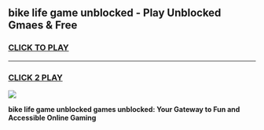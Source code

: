 
## bike life game unblocked - Play Unblocked Gmaes & Free
<h3>
<a href="https://premium.freeplayer.one?title=bike_life_game_unblocked&ref=20F">CLICK TO PLAY</a></h3>
<hr>

<h3>
<a href="https://premium.freeplayer.one?title=bike_life_game_unblocked&ref=20F">CLICK 2 PLAY</a>
  
</h3>

<a href="https://premium.freeplayer.one?title=bike_life_game_unblocked&ref=20F/"><img src="https://clearcache.store/games.png"></a>


**bike life game unblocked games unblocked: Your Gateway to Fun and Accessible Online Gaming**
